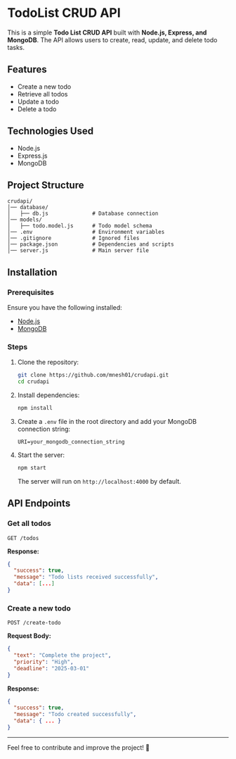 # TodoList CRUD API

This is a simple **Todo List CRUD API** built with **Node.js, Express, and MongoDB**. The API allows users to create, read, update, and delete todo tasks.

## Features
- Create a new todo
- Retrieve all todos
- Update a todo
- Delete a todo

## Technologies Used
- Node.js
- Express.js
- MongoDB

## Project Structure
```
crudapi/
│── database/
│   ├── db.js              # Database connection
│── models/
│   ├── todo.model.js      # Todo model schema
│── .env                   # Environment variables
│── .gitignore             # Ignored files
│── package.json           # Dependencies and scripts
│── server.js              # Main server file
```

## Installation

### Prerequisites
Ensure you have the following installed:
- [Node.js](https://nodejs.org/)
- [MongoDB](https://www.mongodb.com/)

### Steps
1. Clone the repository:
   ```sh
   git clone https://github.com/mnesh01/crudapi.git
   cd crudapi
   ```
2. Install dependencies:
   ```sh
   npm install
   ```
3. Create a `.env` file in the root directory and add your MongoDB connection string:
   ```env
   URI=your_mongodb_connection_string
   ```
4. Start the server:
   ```sh
   npm start
   ```
   The server will run on `http://localhost:4000` by default.

## API Endpoints

### Get all todos
```http
GET /todos
```
**Response:**
```json
{
  "success": true,
  "message": "Todo lists received successfully",
  "data": [...]
}
```

### Create a new todo
```http
POST /create-todo
```
**Request Body:**
```json
{
  "text": "Complete the project",
  "priority": "High",
  "deadline": "2025-03-01"
}
```
**Response:**
```json
{
  "success": true,
  "message": "Todo created successfully",
  "data": { ... }
}
```

---
Feel free to contribute and improve the project! 🚀


